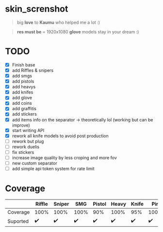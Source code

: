 # skin_screnshot

> big **love** to **Kaumu** who helped me a lot :)

> **res must be** = 1920x1080
> **glove** models stay in your dream :)

# TODO

 - [x] Finish base
 - [x] add Riffles & snipers
 - [x] add smgs 
 - [x] add pistols
 - [x] add heavys
 - [x] add knifes 
 - [x] add glove
 - [x] add coins
 - [x] add graffitis
 - [x] add stickers
 - [x] add items info on the separator -> theoretically lol (working but can be improve)
 - [x] start writing API
 - [x] rework all knife models to avoid post production
 - [ ] rework but plug
 - [ ] rework duelis
 - [ ] fix stickers
 - [ ] increase image quality by less croping and more fov
 - [ ] new custom separator
 - [ ] add simple api token system for rate limit
 
# Coverage

|          | Riffle | Sniper | SMG  | Pistol | Heavy | Knife | Pin  | Graffiti | Sticker | Glove |
|----------|--------|--------|------|--------|-------|-------|------|----------|---------|-------|
| Coverage | 100%   | 100%   | 100% | 90%    | 100%  | 95%   | 100% | 100%     | 100%    | 100%  |
| Suported | ✔️      | ✔️      | ✔️    | ✔️      | ✔️     | ✔️     | ✔️    | ✔️        | ✔️       | ✔️     |
